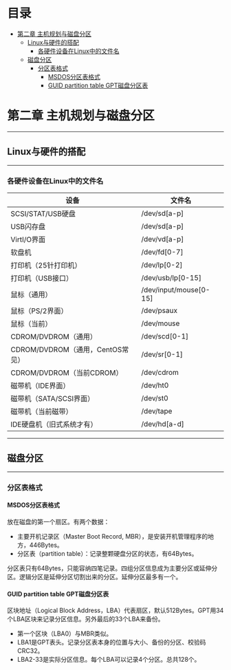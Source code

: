# 目录


<!-- vim-markdown-toc Redcarpet -->
* [第二章 主机规划与磁盘分区](#第二章-主机规划与磁盘分区)
    * [Linux与硬件的搭配](#linux与硬件的搭配)
        * [各硬件设备在Linux中的文件名](#各硬件设备在linux中的文件名)
    * [磁盘分区](#磁盘分区)
        * [分区表格式](#分区表格式)
            * [MSDOS分区表格式](#msdos分区表格式)
            * [GUID partition table GPT磁盘分区表](#guid-partition-table-gpt磁盘分区表)

<!-- vim-markdown-toc -->

# 第二章 主机规划与磁盘分区

---

## Linux与硬件的搭配

---

### 各硬件设备在Linux中的文件名

|设备|文件名|
|----|------|
|SCSI/STAT/USB硬盘|/dev/sd[a-p]|
|USB闪存盘|/dev/sd[a-p]|
|VirtI/O界面|/dev/vd[a-p]|
|软盘机|/dev/fd[0-7]|
|打印机（25针打印机）|/dev/lp[0-2]|
|打印机（USB接口）|/dev/usb/lp[0-15]|
|鼠标（通用）|/dev/input/mouse[0-15]|
|鼠标（PS/2界面）|/dev/psaux|
|鼠标（当前）|/dev/mouse|
|CDROM/DVDROM（通用）|/dev/scd[0-1]|
|CDROM/DVDROM（通用，CentOS常见）|/dev/sr[0-1]|
|CDROM/DVDROM（当前CDROM）|/dev/cdrom|
|磁带机（IDE界面）|/dev/ht0|
|磁带机（SATA/SCSI界面）|/dev/st0|
|磁带机（当前磁带）|/dev/tape|
|IDE硬盘机（旧式系统才有）|/dev/hd[a-d]|

---

## 磁盘分区

---

### 分区表格式

#### MSDOS分区表格式

放在磁盘的第一个扇区。有两个数据：
- 主要开机记录区（Master Boot Record, MBR），是安装开机管理程序的地方，446Bytes。
- 分区表（partition table）：记录整颗硬盘分区的状态，有64Bytes。

分区表只有64Bytes，只能容纳四笔记录。四组分区信息成为主要分区或延伸分区。逻辑分区是延伸分区切割出来的分区。延伸分区最多有一个。


#### GUID partition table GPT磁盘分区表

区块地址（Logical Block Address，LBA）代表扇区，默认512Bytes。GPT用34个LBA区块来记录分区信息。另外最后的33个LBA来备份。

- 第一个区块（LBA0）与MBR类似。
- LBA1是GPT表头。记录分区表本身的位置与大小、备份的分区、校验码CRC32。
- LBA2-33是实际分区信息。每个LBA可以记录4个分区。总共128个。

